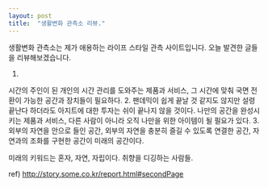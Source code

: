 ```yaml
---
layout: post
title:  "생활변화 관측소 리뷰."
---
```


생활변화 관측소는 제가 애용하는 라이프 스타일 관측 사이트입니다. 
오늘 발견한 글들을 리뷰해보겠습니다. 

1.
시간의 주인이 된 개인의 시간 관리를 도와주는 제품과 서비스, 그 시간에 맞춰 국면 전환이 가능한 공간과 장치들이 필요하다.
2.
팬데믹이 쉽게 끝날 것 같지도 않지만 설령 끝난다 하더라도 아지트에 대한 투자는 쉬이 끝나지 않을 것이다. 나만의 공간을 완성시키는 제품과 서비스, 다른 사람이 아니라 오직 나만을 위한 아이템이 될 필요가 있다.
3.
외부의 자연을 안으로 들인 공간, 외부의 자연을 충분히 즐길 수 있도록 연결한 공간, 자연과의 조화를 구현한 공간이 미래의 공간이다.

미래의 키워드는 혼자, 자연, 자립이다.
취향을 디깅하는 사람들.


ref)
http://story.some.co.kr/report.html#secondPage
